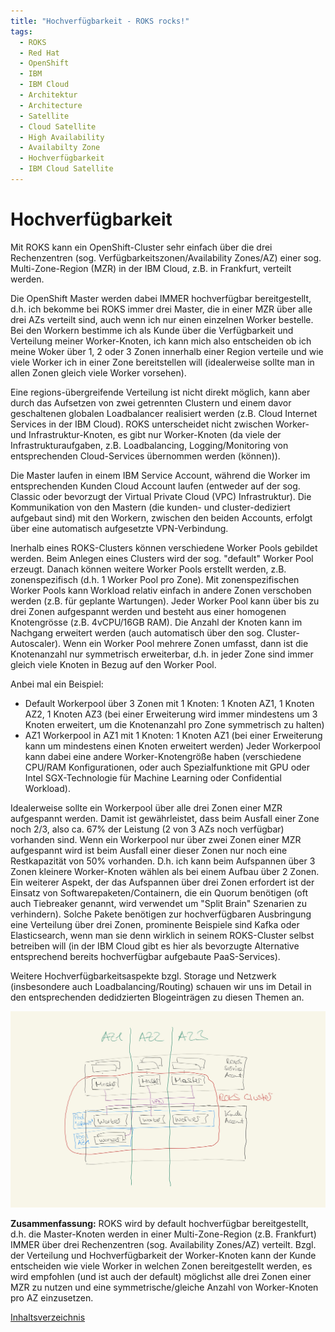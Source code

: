 ```yaml
---
title: "Hochverfügbarkeit - ROKS rocks!"
tags:
  - ROKS
  - Red Hat
  - OpenShift
  - IBM
  - IBM Cloud
  - Architektur
  - Architecture
  - Satellite
  - Cloud Satellite
  - High Availability
  - Availabilty Zone
  - Hochverfügbarkeit
  - IBM Cloud Satellite
---
```


# Hochverfügbarkeit

Mit ROKS kann ein OpenShift-Cluster sehr einfach über die drei Rechenzentren (sog. Verfügbarkeitszonen/Availability Zones/AZ) einer sog. Multi-Zone-Region (MZR) in der IBM Cloud, z.B. in Frankfurt, verteilt werden.

Die OpenShift Master werden dabei IMMER hochverfügbar bereitgestellt, d.h. ich bekomme bei ROKS immer drei Master, die in einer MZR über alle drei AZs verteilt sind, auch wenn ich nur einen einzelnen Worker bestelle. 
Bei den Workern bestimme ich als Kunde über die Verfügbarkeit und Verteilung meiner Worker-Knoten, ich kann mich also entscheiden ob ich meine Woker über 1, 2 oder 3 Zonen innerhalb einer Region verteile und wie viele Worker ich in einer Zone bereitstellen will (idealerweise sollte man in allen Zonen gleich viele Worker vorsehen).

Eine regions-übergreifende Verteilung ist nicht direkt möglich, kann aber durch das Aufsetzen von zwei getrennten Clustern und einem davor geschaltenen globalen Loadbalancer realisiert werden (z.B. Cloud Internet Services in der IBM Cloud).
ROKS unterscheidet nicht zwischen Worker- und Infrastruktur-Knoten, es gibt nur Worker-Knoten (da viele der Infrastrukturaufgaben, z.B. Loadbalancing, Logging/Monitoring von entsprechenden Cloud-Services übernommen werden (können)). 

Die Master laufen in einem IBM Service Account, während die Worker im entsprechenden Kunden Cloud Account laufen (entweder auf der sog. Classic oder bevorzugt der Virtual Private Cloud (VPC) Infrastruktur). Die Kommunikation von den Mastern (die kunden- und cluster-dediziert aufgebaut sind) mit den Workern, zwischen den beiden Accounts, erfolgt über eine automatisch aufgesetzte VPN-Verbindung.

Inerhalb eines ROKS-Clusters können verschiedene Worker Pools gebildet werden. Beim Anlegen eines Clusters wird der sog. "default" Worker Pool erzeugt. 
Danach können weitere Worker Pools erstellt werden, z.B. zonenspezifisch (d.h. 1 Worker Pool pro Zone). Mit zonenspezifischen Worker Pools kann Workload relativ einfach in andere Zonen verschoben werden (z.B. für geplante Wartungen). 
Jeder Worker Pool kann über bis zu drei Zonen aufgespannt werden und besteht aus einer homogenen Knotengrösse (z.B. 4vCPU/16GB RAM). Die Anzahl der Knoten kann im Nachgang erweitert werden (auch automatisch über den sog. Cluster-Autoscaler). Wenn ein Worker Pool mehrere Zonen umfasst, dann ist die Knotenanzahl nur symmetrisch erweiterbar, d.h. in jeder Zone sind immer gleich viele Knoten in Bezug auf den Worker Pool.

Anbei mal ein Beispiel:
- Default Workerpool über 3 Zonen mit 1 Knoten: 1 Knoten AZ1, 1 Knoten AZ2, 1 Knoten AZ3 (bei einer Erweiterung wird immer mindestens um 3 Knoten erweitert, um die Knotenanzahl pro Zone symmetrisch zu halten)
- AZ1 Workerpool in AZ1 mit 1 Knoten: 1 Knoten AZ1 (bei einer Erweiterung kann um mindestens einen Knoten erweitert werden)
Jeder Workerpool kann dabei eine andere Worker-Knotengröße haben (verschiedene CPU/RAM Konfigurationen, oder auch Spezialfunktione mit GPU oder Intel SGX-Technologie für Machine Learning oder Confidential Workload).

Idealerweise sollte ein Workerpool über alle drei Zonen einer MZR aufgespannt werden. Damit ist gewährleistet, dass beim Ausfall einer Zone noch 2/3, also ca. 67% der Leistung (2 von 3 AZs noch verfügbar) vorhanden sind. Wenn ein Workerpool nur über zwei Zonen einer MZR aufgespannt wird ist beim Ausfall einer dieser Zonen nur noch eine Restkapazität von 50% vorhanden. D.h. ich kann beim Aufspannen über 3 Zonen kleinere Worker-Knoten wählen als bei einem Aufbau über 2 Zonen. Ein weiterer Aspekt, der das Aufspannen über drei Zonen erfordert ist der Einsatz von Softwarepaketen/Containern, die ein Quorum benötigen (oft auch Tiebreaker genannt, wird verwendet um "Split Brain" Szenarien zu verhindern). Solche Pakete benötigen zur hochverfügbaren Ausbringung eine Verteilung über drei Zonen, prominente Beispiele sind Kafka oder Elasticsearch, wenn man sie denn wirklich in seinem ROKS-Cluster selbst betreiben will (in der IBM Cloud gibt es hier als bevorzugte Alternative entsprechend bereits hochverfügbar aufgebaute PaaS-Services).

Weitere Hochverfügbarkeitsaspekte bzgl. Storage und Netzwerk (insbesondere auch Loadbalancing/Routing) schauen wir uns im Detail in den entsprechenden dedidzierten Blogeinträgen zu diesen Themen an.

![ROKS Hochverfügbarkeit](./images/roksha.jpg)

**Zusammenfassung:** ROKS wird by default hochverfügbar bereitgestellt, d.h. die Master-Knoten werden in einer Multi-Zone-Region (z.B. Frankfurt) IMMER über drei Rechenzentren (sog. Availability Zones/AZ) verteilt. Bzgl. der Verteilung und Hochverfügbarkeit der Worker-Knoten kann der Kunde entscheiden wie viele Worker in welchen Zonen bereitgestellt werden, es wird empfohlen (und ist auch der default) möglichst alle drei Zonen einer MZR zu nutzen und eine symmetrische/gleiche Anzahl von Worker-Knoten pro AZ einzusetzen.

[Inhaltsverzeichnis](./README.md) 

